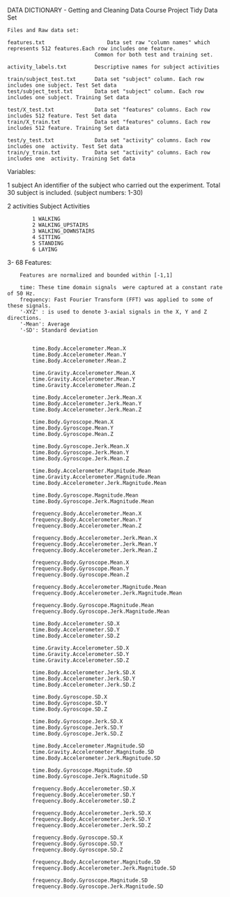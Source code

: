 
DATA DICTIONARY - Getting and Cleaning Data Course Project Tidy Data Set

	Files and Raw data set:

	features.txt					Data set raw "column names" which represents 512 features.Each row includes one feature.
								Common for both test and training set.
								
	activity_labels.txt			Descriptive names for subject activities

	train/subject_test.txt		Data set "subject" column. Each row includes one subject. Test Set data
	test/subject_test.txt		Data set "subject" column. Each row includes one subject. Training Set data

	test/X_test.txt				Data set "features" columns. Each row includes 512 feature. Test Set data	
	train/X_train.txt			Data set "features" columns. Each row includes 512 feature. Training Set data

	test/y_test.txt				Data set "activity" columns. Each row includes one  activity. Test Set data	
	train/y_train.txt			Data set "activity" columns. Each row includes one  activity. Training Set data	





Variables:

1		subject
		An identifier of the subject who carried out the experiment. Total 30 subject is included. (subject numbers: 1-30)
	 
2		activities Subject Activities

			1 WALKING
			2 WALKING_UPSTAIRS
			3 WALKING_DOWNSTAIRS
			4 SITTING
			5 STANDING
			6 LAYING
	
3- 68	Features:
	
		Features are normalized and bounded within [-1,1]
		
		time: These time domain signals  were captured at a constant rate of 50 Hz.
		frequency: Fast Fourier Transform (FFT) was applied to some of these signals.
		'-XYZ' : is used to denote 3-axial signals in the X, Y and Z directions.
		'-Mean': Average
		'-SD': Standard deviation
	
	
			time.Body.Accelerometer.Mean.X
			time.Body.Accelerometer.Mean.Y
			time.Body.Accelerometer.Mean.Z

			time.Gravity.Accelerometer.Mean.X
			time.Gravity.Accelerometer.Mean.Y
			time.Gravity.Accelerometer.Mean.Z

			time.Body.Accelerometer.Jerk.Mean.X
			time.Body.Accelerometer.Jerk.Mean.Y
			time.Body.Accelerometer.Jerk.Mean.Z

			time.Body.Gyroscope.Mean.X
			time.Body.Gyroscope.Mean.Y
			time.Body.Gyroscope.Mean.Z

			time.Body.Gyroscope.Jerk.Mean.X
			time.Body.Gyroscope.Jerk.Mean.Y
			time.Body.Gyroscope.Jerk.Mean.Z

			time.Body.Accelerometer.Magnitude.Mean
			time.Gravity.Accelerometer.Magnitude.Mean
			time.Body.Accelerometer.Jerk.Magnitude.Mean

			time.Body.Gyroscope.Magnitude.Mean
			time.Body.Gyroscope.Jerk.Magnitude.Mean

			frequency.Body.Accelerometer.Mean.X
			frequency.Body.Accelerometer.Mean.Y
			frequency.Body.Accelerometer.Mean.Z

			frequency.Body.Accelerometer.Jerk.Mean.X
			frequency.Body.Accelerometer.Jerk.Mean.Y
			frequency.Body.Accelerometer.Jerk.Mean.Z

			frequency.Body.Gyroscope.Mean.X
			frequency.Body.Gyroscope.Mean.Y
			frequency.Body.Gyroscope.Mean.Z

			frequency.Body.Accelerometer.Magnitude.Mean
			frequency.Body.Accelerometer.Jerk.Magnitude.Mean

			frequency.Body.Gyroscope.Magnitude.Mean
			frequency.Body.Gyroscope.Jerk.Magnitude.Mean

			time.Body.Accelerometer.SD.X
			time.Body.Accelerometer.SD.Y
			time.Body.Accelerometer.SD.Z

			time.Gravity.Accelerometer.SD.X
			time.Gravity.Accelerometer.SD.Y
			time.Gravity.Accelerometer.SD.Z

			time.Body.Accelerometer.Jerk.SD.X
			time.Body.Accelerometer.Jerk.SD.Y
			time.Body.Accelerometer.Jerk.SD.Z

			time.Body.Gyroscope.SD.X
			time.Body.Gyroscope.SD.Y
			time.Body.Gyroscope.SD.Z

			time.Body.Gyroscope.Jerk.SD.X
			time.Body.Gyroscope.Jerk.SD.Y
			time.Body.Gyroscope.Jerk.SD.Z

			time.Body.Accelerometer.Magnitude.SD
			time.Gravity.Accelerometer.Magnitude.SD
			time.Body.Accelerometer.Jerk.Magnitude.SD

			time.Body.Gyroscope.Magnitude.SD
			time.Body.Gyroscope.Jerk.Magnitude.SD

			frequency.Body.Accelerometer.SD.X
			frequency.Body.Accelerometer.SD.Y
			frequency.Body.Accelerometer.SD.Z

			frequency.Body.Accelerometer.Jerk.SD.X
			frequency.Body.Accelerometer.Jerk.SD.Y
			frequency.Body.Accelerometer.Jerk.SD.Z

			frequency.Body.Gyroscope.SD.X
			frequency.Body.Gyroscope.SD.Y
			frequency.Body.Gyroscope.SD.Z

			frequency.Body.Accelerometer.Magnitude.SD
			frequency.Body.Accelerometer.Jerk.Magnitude.SD

			frequency.Body.Gyroscope.Magnitude.SD
			frequency.Body.Gyroscope.Jerk.Magnitude.SD
